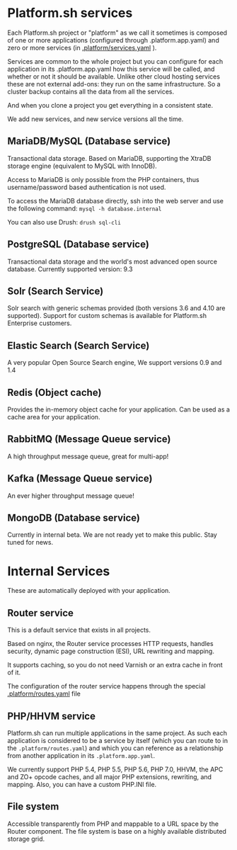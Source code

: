# Platform.sh services 

Each Platform.sh project or "platform" as we call it sometimes is composed of 
one or more applications (configured through .platform.app.yaml) and zero or 
more services (in [.platform/services.yaml](../../user_guide/reference/services-yaml.html) ).

Services are common to the whole project but you can configure for each
application in its .platform.app.yaml how this service will be called, and
whether or not it should be available. Unlike other cloud hosting services
these are not external add-ons: they run on the same infrastructure. So a
cluster backup contains all the data from all the services. 

And when you clone a project you get everything in a consistent state.

We add new services, and new service versions all the time.

## MariaDB/MySQL (Database service)

Transactional data storage. Based on MariaDB, supporting the XtraDB storage
engine (equivalent to MySQL with InnoDB).

Access to MariaDB is only possible from the PHP containers, thus
username/password based authentication is not used.

To access the MariaDB database directly, ssh into the web server and use the
following command: `mysql -h database.internal`

You can also use Drush: `drush sql-cli`

## PostgreSQL (Database service)

Transactional data storage  and the world's most advanced open source database. 
Currently supported version: 9.3

## Solr (Search Service)

Solr search with generic schemas provided (both versions 3.6 and 4.10 are supported).
Support for custom schemas is available for Platform.sh Enterprise customers.

## Elastic Search (Search Service)

A very popular Open Source Search engine, We support versions 0.9 and 1.4

## Redis (Object cache)

Provides the in-memory object cache for your application. Can be used as a
cache area for your application.

## RabbitMQ (Message Queue service)
A high throughput message queue, great for multi-app!

## Kafka (Message Queue service)
An ever higher throughput message queue!

## MongoDB (Database service)
Currently in internal beta. We are not ready yet to make this public. Stay tuned for news.

# Internal Services

These are automatically deployed with your application.

## Router service

This is a default service that exists in all projects.

Based on nginx, the Router service processes HTTP requests, handles security,
dynamic page construction (ESI), URL rewriting and mapping. 

It supports caching, so you do not need Varnish or an extra cache in front of it.

The configuration of the router service happens through the special [.platform/routes.yaml](../../user_guide/reference/routes-yaml.html) file

## PHP/HHVM service

Platform.sh can run multiple applications in the same project. As such each
application is considered to be a service by itself (which you can route to
in the `.platform/routes.yaml`) and which you can reference as a relationship
from another application in its `.platform.app.yaml`. 

We currently support PHP 5.4, PHP 5.5, PHP 5.6, PHP 7.0, HHVM, the APC and ZO+ opcode caches, 
and all major PHP extensions, rewriting, and mapping. Also, you can have a 
custom PHP.INI file.

## File system

Accessible transparently from PHP and mappable to a URL space by the Router
component. The file system is base on a highly available distributed storage
grid.
